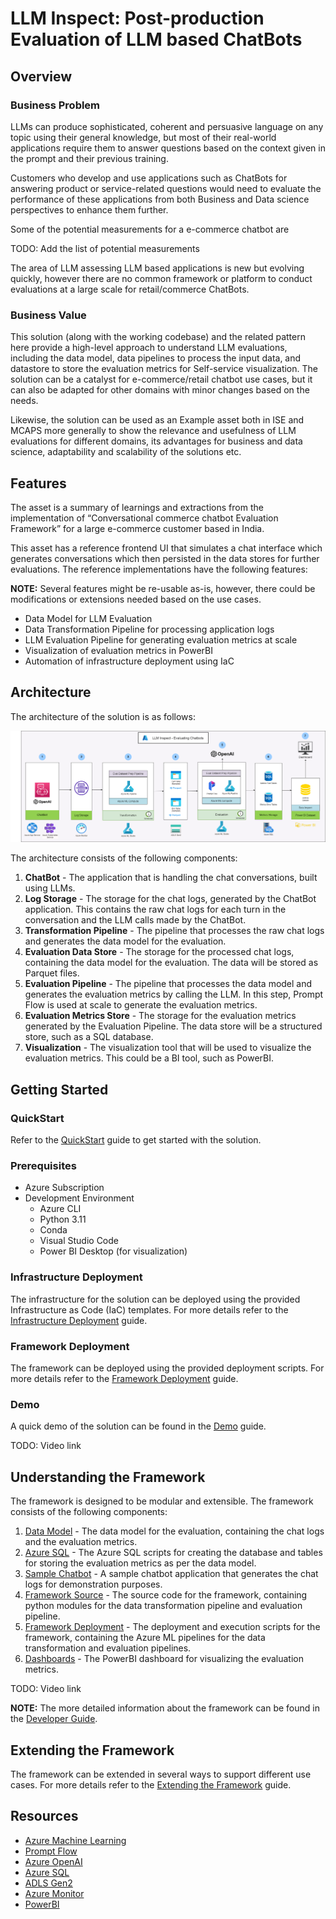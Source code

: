 # LLM Inspect: Post-production Evaluation of LLM based ChatBots

## Overview

### Business Problem

LLMs can produce sophisticated, coherent and persuasive language on any topic using their general knowledge, but most of their real-world applications require them to answer questions based on the context given in the prompt and their previous training.

Customers who develop and use applications such as ChatBots for answering product or service-related questions would need to evaluate the performance of these applications from both Business and Data science perspectives to enhance them further.

Some of the potential measurements for a e-commerce chatbot are

TODO: Add the list of potential measurements

The area of LLM assessing LLM based applications is new but evolving quickly, however there are no common framework or platform to conduct evaluations at a large scale for retail/commerce ChatBots.

### Business Value

This solution (along with the working codebase) and the related pattern here provide a high-level approach to understand LLM evaluations, including the data model, data pipelines to process the input data, and datastore to store the evaluation metrics for Self-service visualization. The solution can be a catalyst for e-commerce/retail chatbot use cases, but it can also be adapted for other domains with minor changes based on the needs.

Likewise, the solution can be used as an Example asset both in ISE and MCAPS more generally to show the relevance and usefulness of LLM evaluations for different domains, its advantages for business and data science, adaptability and scalability of the solutions etc. 

## Features
The asset is a summary of learnings and extractions from the implementation of “Conversational commerce chatbot Evaluation Framework” for a large e-commerce customer based in India.

This asset has a reference frontend UI that simulates a chat interface which generates conversations which then persisted in the data stores for further evaluations. The reference implementations have the following features:

**NOTE:** Several features might be re-usable as-is, however, there could be modifications or extensions needed based on the use cases.

* Data Model for LLM Evaluation
* Data Transformation Pipeline for processing application logs
* LLM Evaluation Pipeline for generating evaluation metrics at scale
* Visualization of evaluation metrics in PowerBI
* Automation of infrastructure deployment using IaC

## Architecture

The architecture of the solution is as follows:

![Architecture](./docs/images/architecture.png)

The architecture consists of the following components:

1. **ChatBot** - The application that is handling the chat conversations, built using LLMs.
1. **Log Storage** - The storage for the chat logs, generated by the ChatBot application. This contains the raw chat logs for each turn in the conversation and the LLM calls made by the ChatBot.
1. **Transformation Pipeline** - The pipeline that processes the raw chat logs and generates the data model for the evaluation.
1. **Evaluation Data Store** - The storage for the processed chat logs, containing the data model for the evaluation. The data will be stored as Parquet files.
1. **Evaluation Pipeline** - The pipeline that processes the data model and generates the evaluation metrics by calling the LLM. In this step, Prompt Flow is used at scale to generate the evaluation metrics.
1. **Evaluation Metrics Store** - The storage for the evaluation metrics generated by the Evaluation Pipeline. The data store will be a structured store, such as a SQL database.
1. **Visualization** - The visualization tool that will be used to visualize the evaluation metrics. This could be a BI tool, such as PowerBI.

## Getting Started

### QuickStart
Refer to the [QuickStart](QuickStart.md) guide to get started with the solution.

### Prerequisites

- Azure Subscription
- Development Environment
    - Azure CLI
    - Python 3.11
    - Conda
    - Visual Studio Code
    - Power BI Desktop (for visualization)

### Infrastructure Deployment

The infrastructure for the solution can be deployed using the provided Infrastructure as Code (IaC) templates. For more details refer to the [Infrastructure Deployment](./docs/01_Infrastructure.md) guide.

### Framework Deployment

The framework can be deployed using the provided deployment scripts. For more details refer to the [Framework Deployment](./docs/02_Deployment.md) guide.

### Demo

A quick demo of the solution can be found in the [Demo](./docs/04_Demo.md) guide.

TODO: Video link

## Understanding the Framework

The framework is designed to be modular and extensible. The framework consists of the following components:

1. [Data Model](./docs/images/data_model.png) - The data model for the evaluation, containing the chat logs and the evaluation metrics.
1. [Azure SQL](./azuresql) - The Azure SQL scripts for creating the database and tables for storing the evaluation metrics as per the data model.
1. [Sample Chatbot](./sample-chatbot) - A sample chatbot application that generates the chat logs for demonstration purposes.
1. [Framework Source](./src/llminspect) - The source code for the framework, containing python modules for the data transformation pipeline and evaluation pipeline.
1. [Framework Deployment](./azureml) - The deployment and execution scripts for the framework, containing the Azure ML pipelines for the data transformation and evaluation pipelines.
1. [Dashboards](./dashboards) - The PowerBI dashboard for visualizing the evaluation metrics.

TODO: Video link

**NOTE:** The more detailed information about the framework can be found in the [Developer Guide](./docs/03_Developer_Guide.md).

## Extending the Framework

The framework can be extended in several ways to support different use cases. For more details refer to the [Extending the Framework](./docs/05_Extending_the_Framework.md) guide.

## Resources

- [Azure Machine Learning](https://azure.microsoft.com/en-us/products/machine-learning)
- [Prompt Flow](https://microsoft.github.io/promptflow/)
- [Azure OpenAI](https://azure.microsoft.com/en-in/products/ai-services/openai-service)
- [Azure SQL](https://azure.microsoft.com/en-in/products/azure-sql/database)
- [ADLS Gen2](https://learn.microsoft.com/en-us/azure/storage/blobs/data-lake-storage-introduction)
- [Azure Monitor](https://learn.microsoft.com/en-us/azure/azure-monitor/overview)
- [PowerBI](https://www.microsoft.com/en-us/power-platform/products/power-bi/)
